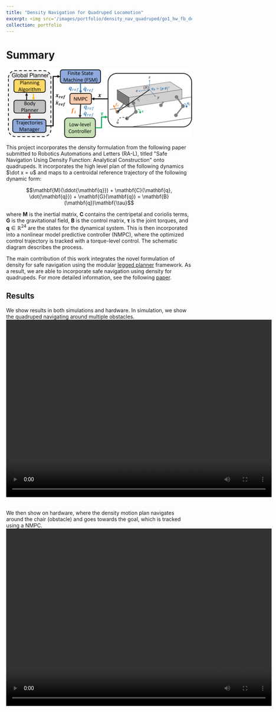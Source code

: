 ```yaml
---
title: "Density Navigation for Quadruped Locomotion"
excerpt: <img src='/images/portfolio/density_nav_quadruped/go1_hw_fb_density_planner.gif' width='640' height='360'/>
collection: portfolio
---
```


# Summary
<p align="center">
  <img src='/images/portfolio/density_nav_quadruped/quad_diagram.png'/>
</p>
This project incorporates the density formulation from the following paper submitted to Robotics Automations and Letters (RA-L), titled "Safe Navigation Using Density Function: Analytical Construction" onto quadrupeds.
It incorporates the high level plan of the following dynamics $\dot x = u$ and maps to a centroidal reference trajectory of the following dynamic form:


$$\mathbf{M}(\ddot{\mathbf{q}}) + \mathbf{C}(\mathbf{q}, \dot{\mathbf{q}}) + \mathbf{G}(\mathbf{q}) = \mathbf{B}(\mathbf{q})\mathbf{\tau}$$

where $\mathbf{M}$ is the inertial matrix, $\mathbf{C}$ contains the centripetal and coriolis terms, $\mathbf{G}$ is the gravitational field, $\mathbf{B}$ is the control matrix, $\mathbf{\tau}$ is the joint torques, and $\mathbf{q} \in \mathbb{R}^{24}$ are the states for the dynamical system. This is then incorporated into a nonlinear model predictive controller (NMPC), where the optimized control trajectory is tracked with a torque-level control. The schematic diagram describes the process.

The main contribution of this work integrates the novel formulation of density for safe navigation using the modular [legged planner](https://github.com/AndrewZheng-1011/legged_planner) framework. As a result, we are able to incorporate safe navigation using density for quadrupeds. For more detailed information, see the following [paper](https://github.com/AndrewZheng-1011/AndrewZheng-1011.github.io/blob/master/docs/Motion_Planning_for_Quadruped_Robots_using_Density_Functions.pdf).

## Results
We show results in both simulations and hardware. In simulation, we show the quadruped navigating around multiple obstacles.
<video width="720" height="480" controls="controls">
    <source src="/images/portfolio/density_nav_quadruped/go1_density_nav_2obs_2x.mp4" type="video/mp4">
</video>

</br>
We then show on hardware, where the density motion plan navigates around the chair (obstacle) and goes towards the goal, which is tracked using a NMPC.

<video width="720" height="480" controls="controls">
    <source src="/images/portfolio/density_nav_quadruped/go1_hw_feedback_density_planner.mp4" type="video/mp4">
</video>

